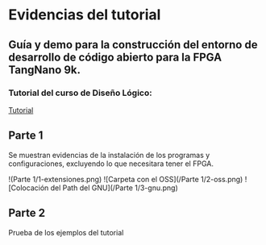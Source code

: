 # Evidencias del tutorial

## Guía y demo para la construcción del entorno de desarrollo de código abierto para la FPGA TangNano 9k.
### Tutorial del curso de Diseño Lógico: 
[Tutorial](https://github.com/DJosueMM/open_source_fpga_environment/wiki)

## Parte 1
Se muestran evidencias de la instalación de los programas y configuraciones, excluyendo lo que necesitara tener el FPGA.

!(Parte 1/1-extensiones.png)
![Carpeta con el OSS](/Parte 1/2-oss.png)
![Colocación del Path del GNU](/Parte 1/3-gnu.png)

## Parte 2
Prueba de los ejemplos del tutorial

